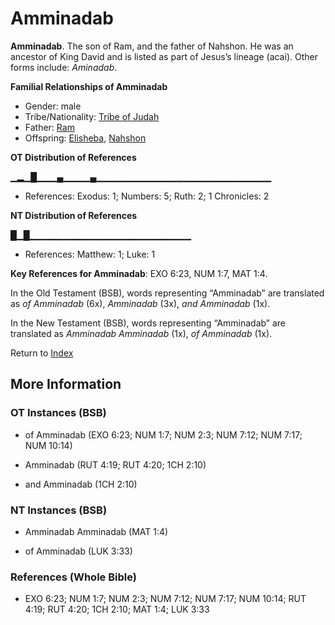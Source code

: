 # Amminadab
**Amminadab**. 
The son of Ram, and the father of Nahshon. He was an ancestor of King David and is listed as part of Jesus’s lineage (acai). 
Other forms include: 
*Aminadab*. 




**Familial Relationships of Amminadab**


* Gender: male
* Tribe/Nationality: [Tribe of Judah](../../../groups/md/acai/Judah.md)
* Father: [Ram](Ram.md)
* Offspring: [Elisheba](Elisheba.md), [Nahshon](Nahshon.md)


**OT Distribution of References**

▁▂▁█▁▁▁▄▁▁▁▁▄▁▁▁▁▁▁▁▁▁▁▁▁▁▁▁▁▁▁▁▁▁▁▁▁▁▁
* References: Exodus: 1; Numbers: 5; Ruth: 2; 1 Chronicles: 2

**NT Distribution of References**

█▁█▁▁▁▁▁▁▁▁▁▁▁▁▁▁▁▁▁▁▁▁▁▁▁▁
* References: Matthew: 1; Luke: 1



**Key References for Amminadab**: 
EXO 6:23, NUM 1:7, MAT 1:4. 


In the Old Testament (BSB), words representing “Amminadab” are translated as 
*of Amminadab* (6x), *Amminadab* (3x), *and Amminadab* (1x). 


In the New Testament (BSB), words representing “Amminadab” are translated as 
*Amminadab Amminadab* (1x), *of Amminadab* (1x). 


Return to [Index](00-Index.md)

## More Information

### OT Instances (BSB)

* of Amminadab (EXO 6:23; NUM 1:7; NUM 2:3; NUM 7:12; NUM 7:17; NUM 10:14)

* Amminadab (RUT 4:19; RUT 4:20; 1CH 2:10)

* and Amminadab (1CH 2:10)



### NT Instances (BSB)

* Amminadab Amminadab (MAT 1:4)

* of Amminadab (LUK 3:33)



### References (Whole Bible)

* EXO 6:23; NUM 1:7; NUM 2:3; NUM 7:12; NUM 7:17; NUM 10:14; RUT 4:19; RUT 4:20; 1CH 2:10; MAT 1:4; LUK 3:33



